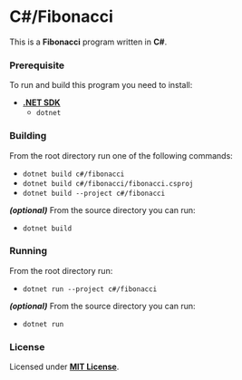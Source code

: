 # C#/Fibonacci

This is a **Fibonacci** program written in **C#**.

### Prerequisite

To run and build this program you need to install:

* [**.NET SDK**](https://dotnet.microsoft.com/)
  * `dotnet`

### Building

From the root directory run one of the following commands:

* `dotnet build c#/fibonacci`
* `dotnet build c#/fibonacci/fibonacci.csproj`
* `dotnet build --project c#/fibonacci`

_**(optional)**_ From the source directory you can run:

* `dotnet build`

### Running

From the root directory run:

* `dotnet run --project c#/fibonacci`

_**(optional)**_ From the source directory you can run:

* `dotnet run`

### License

Licensed under [**MIT License**](https://github.com/altersabeh/codes/blob/main/LICENSE).

